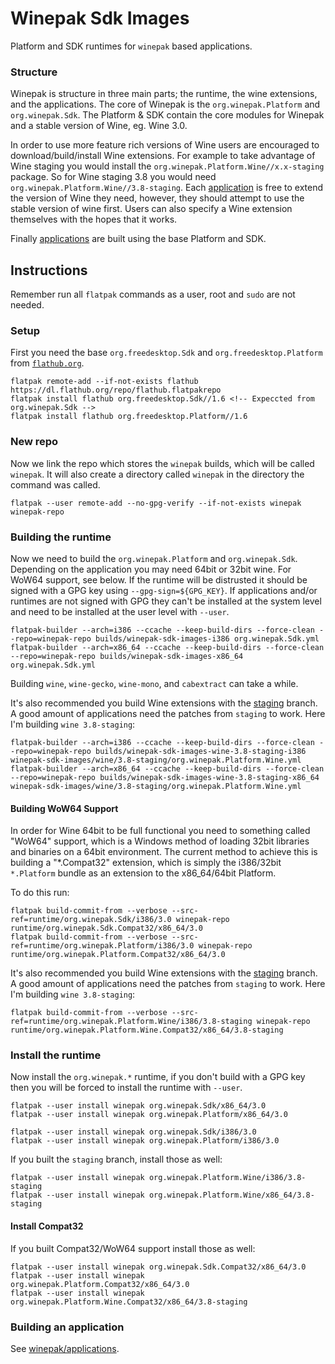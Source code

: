 # Winepak Sdk Images
Platform and SDK runtimes for `winepak` based applications.

### Structure
Winepak is structure in three main parts; the runtime, the wine extensions, and the applications. The core of Winepak is the `org.winepak.Platform` and `org.winepak.Sdk`. The Platform & SDK contain the core modules for Winepak and a stable version of Wine, eg. Wine 3.0.

In order to use more feature rich versions of Wine users are encouraged to download/build/install Wine extensions. For example to take advantage of Wine staging you would install the `org.winepak.Platform.Wine//x.x-staging` package. So for Wine staging 3.8 you would need `org.winepak.Platform.Wine//3.8-staging`. Each [application](https://github.com/winepak/applications) is free to extend the version of Wine they need, however, they should attempt to use the stable version of wine first. Users can also specify a Wine extension themselves with the hopes that it works.

Finally [applications](https://github.com/winepak/applications) are built using the base Platform and SDK.

## Instructions
Remember run all `flatpak` commands as a user, root and `sudo` are not needed.

### Setup
First you need the base `org.freedesktop.Sdk` and `org.freedesktop.Platform` from [`flathub.org`](https://flathub.org).

    flatpak remote-add --if-not-exists flathub https://dl.flathub.org/repo/flathub.flatpakrepo
    flatpak install flathub org.freedesktop.Sdk//1.6 <!-- Expeccted from org.winepak.Sdk -->
    flatpak install flathub org.freedesktop.Platform//1.6

### New repo
Now we link the repo which stores the `winepak` builds, which will be called `winepak`. It will also create a directory called `winepak` in the directory the command was called.

    flatpak --user remote-add --no-gpg-verify --if-not-exists winepak winepak-repo

### Building the runtime
Now we need to build the `org.winepak.Platform` and `org.winepak.Sdk`. Depending on the application you may need 64bit or 32bit wine. For WoW64 support, see below. If the runtime will be distrusted it should be signed with a GPG key using `--gpg-sign=${GPG_KEY}`. If applications and/or runtimes are not signed with GPG they can't be installed at the system level and need to be installed at the user level with `--user`.

    flatpak-builder --arch=i386 --ccache --keep-build-dirs --force-clean --repo=winepak-repo builds/winepak-sdk-images-i386 org.winepak.Sdk.yml
    flatpak-builder --arch=x86_64 --ccache --keep-build-dirs --force-clean --repo=winepak-repo builds/winepak-sdk-images-x86_64 org.winepak.Sdk.yml

Building `wine`, `wine-gecko`, `wine-mono`, and `cabextract` can take a while.

It's also recommended you build Wine extensions with the [staging](https://github.com/wine-staging/wine-staging) branch. A good amount of applications need the patches from `staging` to work. Here I'm building `wine 3.8-staging`:

    flatpak-builder --arch=i386 --ccache --keep-build-dirs --force-clean --repo=winepak-repo builds/winepak-sdk-images-wine-3.8-staging-i386 winepak-sdk-images/wine/3.8-staging/org.winepak.Platform.Wine.yml
    flatpak-builder --arch=x86_64 --ccache --keep-build-dirs --force-clean --repo=winepak-repo builds/winepak-sdk-images-wine-3.8-staging-x86_64 winepak-sdk-images/wine/3.8-staging/org.winepak.Platform.Wine.yml

#### Building WoW64 Support
In order for Wine 64bit to be full functional you need to something called "WoW64" support, which is a Windows method of loading 32bit libraries and binaries on a 64bit environment. The current method to achieve this is building a "*.Compat32" extension, which is simply the i386/32bit `*.Platform` bundle as an extension to the x86_64/64bit Platform.

To do this run:

    flatpak build-commit-from --verbose --src-ref=runtime/org.winepak.Sdk/i386/3.0 winepak-repo runtime/org.winepak.Sdk.Compat32/x86_64/3.0
    flatpak build-commit-from --verbose --src-ref=runtime/org.winepak.Platform/i386/3.0 winepak-repo runtime/org.winepak.Platform.Compat32/x86_64/3.0

It's also recommended you build Wine extensions with the [staging](https://github.com/wine-staging/wine-staging) branch. A good amount of applications need the patches from `staging` to work. Here I'm building `wine 3.8-staging`:

    flatpak build-commit-from --verbose --src-ref=runtime/org.winepak.Platform.Wine/i386/3.8-staging winepak-repo runtime/org.winepak.Platform.Wine.Compat32/x86_64/3.8-staging

### Install the runtime
Now install the `org.winepak.*` runtime, if you don't build with a GPG key then you will be forced to install the runtime with `--user`.

    flatpak --user install winepak org.winepak.Sdk/x86_64/3.0
    flatpak --user install winepak org.winepak.Platform/x86_64/3.0

    flatpak --user install winepak org.winepak.Sdk/i386/3.0
    flatpak --user install winepak org.winepak.Platform/i386/3.0

If you built the `staging` branch, install those as well:

    flatpak --user install winepak org.winepak.Platform.Wine/i386/3.8-staging
    flatpak --user install winepak org.winepak.Platform.Wine/x86_64/3.8-staging

#### Install Compat32
If you built Compat32/WoW64 support install those as well:

    flatpak --user install winepak org.winepak.Sdk.Compat32/x86_64/3.0
    flatpak --user install winepak org.winepak.Platform.Compat32/x86_64/3.0
    flatpak --user install winepak org.winepak.Platform.Wine.Compat32/x86_64/3.8-staging

### Building an application
See [winepak/applications](https://github.com/winepak/applications).
